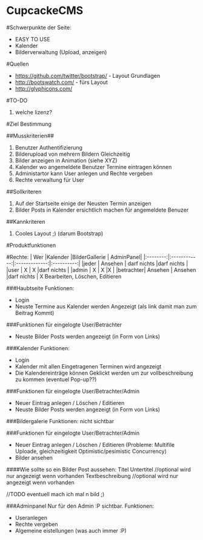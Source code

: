 CupcackeCMS
===========
#Schwerpunkte der Seite:
* EASY TO USE
* Kalender
* Bilderverwaltung (Upload, anzeigen)

#Quellen
* https://github.com/twitter/bootstrap/ - Layout Grundlagen
* http://bootswatch.com/ - fürs Layout
* http://glyphicons.com/

#TO-DO
1. welche lizenz?

#Ziel Bestimmung

##Musskriterien##
1. Benutzer Authentifizierung
2. Bilderupload von mehrern Bildern Gleichzeitig
2. Bilder anzeigen in Animation (siehe XYZ)
3. Kalender wo angemeldete Benutzer Termine eintragen können
4. Administartor kann User anlegen und Rechte vergeben
5. Rechte verwaltung für User

##Sollkriteren
1. Auf der Startseite einige der Neusten Termin anzeigen
2. Bilder Posts in Kalender ersichtlich machen für angemeldete Benuzer

##Kannkriteren
1. Cooles Layout ;) (darum Bootstrap)

#Produktfunktionen
                     
#Rechte:
| Wer      |Kalender      |BilderGallerie |  AdminPanel|
|:--------:|:------------:|:-------------:|:----------:|
|jeder     | Ansehen      | darf nichts   |darf nichts |
|user      | X            | X             |darf nichts |
|admin     | X            | X             |X           |
|betrachter| Ansehen      | Ansehen       |darf nichts |
X Bearbeiten, Löschen, Editieren

###Haubtseite
Funktionen:
- Login
- Neuste Termine aus Kalender werden Angezeigt (als link damit man zum Beitrag Kommt)

###Funktionen für eingelogte User/Betrachter
- Neuste Bilder Posts werden angezeigt (in Form von Links)

###Kalender
Funktionen:
- Login
- Kalender mit allen Eingetragenen Terminen wird angezeigt
- Die Kalendereinträge können Geklickt werden um zur vollbeschreibung zu kommen (eventuel Pop-up??)

###Funktionen für eingelogte User/Betrachter/Admin
- Neuer Eintrag anlegen / Löschen / Editieren
- Neuste Bilder Posts werden angezeigt (in Form von Links)

###Bildergalerie
Funktionen:
nicht sichtbar

###Funktionen für eingelogte User/Betrachter/Admin
- Neuer Eintrag anlegen / Löschen / Editieren (Probleme: Multifile Uploade, gleichzeitigkeit Optimistic/pesimistic Concurrency)
- Bilder ansehen

####Wie sollte so ein Bilder Post aussehen:
Titel
Untertitel       //optional wird nur angezeigt wenn vorhanden
Textbeschreibung //optional wird nur angezeigt wenn vorhanden

//TODO eventuell mach ich mal n bild ;)

###Adminpanel
Nur für den Admin :P sichtbar.
Funktionen:
- Useranlegen
- Rechte vergeben
- Algemeine eistellungen (was auch immer :P)
